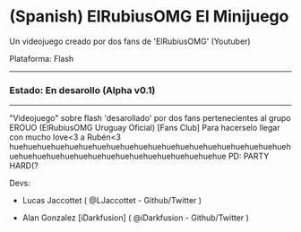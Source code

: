 # (Spanish) ElRubiusOMG El Minijuego

Un videojuego creado por dos fans de 'ElRubiusOMG' (Youtuber)
  
Plataforma: Flash

-----------------------

### Estado: En desarollo (Alpha v0.1)

-----------------------

"Videojuego" sobre flash 'desarollado' por dos fans pertenecientes al grupo EROUO (ElRubiusOMG Uruguay Oficial) [Fans Club]
Para hacerselo llegar con mucho love<3 a Rubén<3
huehuehuehuehuehuehuehuehuehuehuehuehuehuehuehuehuehuehuehuehuehuehuehuehuehuehuehuehuehuehuehuehuehuehuehue
PD: PARTY HARD(?

Devs:

- Lucas Jaccottet
  ( @LJaccottet - Github/Twitter )
  
- Alan Gonzalez [iDarkfusion]
  ( @iDarkfusion - Github/Twitter )
